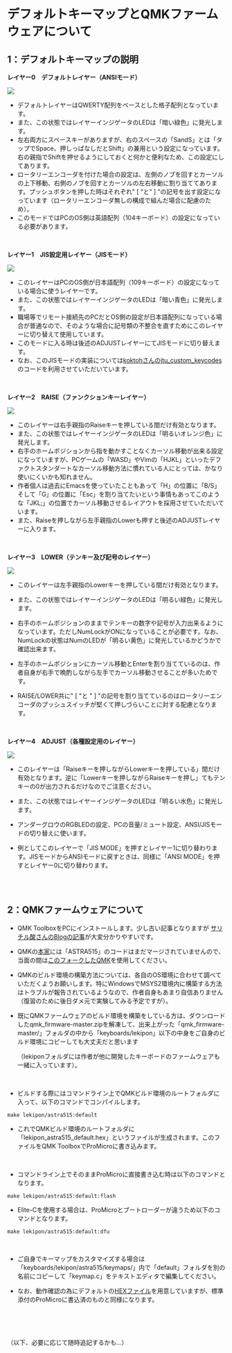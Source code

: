 

# デフォルトキーマップとQMKファームウェアについて



## 1：デフォルトキーマップの説明

**レイヤー0　デフォルトレイヤー（ANSIモード）**

![](https://raw.githubusercontent.com/Lekipon/ASTRA515/master/doc/img/layer00.png)

- デフォルトレイヤーはQWERTY配列をベースとした格子配列となっています。
- また、この状態ではレイヤーインジゲータのLEDは「暗い緑色」に発光します。
- 左右両方にスペースキーがありますが、右のスペースの「SandS」とは「タップでSpace、押しっぱなしだとShift」の兼用という設定になっています。右の親指でShiftを押せるようにしておくと何かと便利なため、この設定にしてあります。
- ロータリーエンコーダを付けた場合の設定は、左側のノブを回すとカーソルの上下移動、右側のノブを回すとカーソルの左右移動に割り当ててあります。プッシュボタンを押した時はそれぞれ" [ ”と” ] ”の記号を出す設定になっています（ロータリーエンコーダ無しの構成で組んだ場合に配慮のため）。
- このモードではPCのOS側は英語配列（104キーボード）の設定になっている必要があります。

<br>

**レイヤー1　JIS設定用レイヤー（JISモード）**

![](https://raw.githubusercontent.com/Lekipon/ASTRA515/master/doc/img/layer01.png)

- このレイヤーはPCのOS側が日本語配列（109キーボード）の設定になっている場合に使うレイヤーです。
- また、この状態ではレイヤーインジゲータのLEDは「暗い青色」に発光します。
- 職場等でリモート接続先のPCだとOS側の設定が日本語配列になっている場合が普通なので、そのような場合に記号類の不整合を直すためにこのレイヤーに切り替えて使用しています。
- このモードに入る時は後述のADJUSTレイヤーにてJISモードに切り替えます。
- なお、このJISモードの実装については[koktohさんのjtu_custom_keycodes](https://github.com/koktoh/jtu_custom_keycodes)のコードを利用させていただいています。

<br>

**レイヤー2　RAISE（ファンクションキーレイヤー）**

![](https://raw.githubusercontent.com/Lekipon/ASTRA515/master/doc/img/layer02.png)

- このレイヤーは右手親指のRaiseキーを押している間だけ有効となります。
- また、この状態ではレイヤーインジゲータのLEDは「明るいオレンジ色」に発光します。
- 右手のホームポジションから指を動かすことなくカーソル移動が出来る設定になっていますが、PCゲームの「WASD」やVimの「HJKL」といったデファクトスタンダートなカーソル移動方法に慣れている人にとっては、かなり使いにくいかも知れません。
- 作者個人は過去にEmacsを使っていたこともあって「H」の位置に「B/S」そして「G」の位置に「Esc」を割り当てたいという事情もあってこのような「JKL;」の位置でカーソル移動させるレイアウトを採用させていただいています。
- また、Raiseを押しながら左手親指のLowerも押すと後述のADJUSTレイヤーに入ります。

<br>

**レイヤー3　LOWER（テンキー及び記号のレイヤー）**

![](https://raw.githubusercontent.com/Lekipon/ASTRA515/master/doc/img/layer03.png)

- このレイヤーは左手親指のLowerキーを押している間だけ有効となります。

- また、この状態ではレイヤーインジゲータのLEDは「明るい緑色」に発光します。

- 右手のホームポジションのままでテンキーの数字や記号が入力出来るようになっています。ただしNumLockがONになっていることが必要です。なお、NumLockの状態はNumのLEDが「明るい黄色」に発光しているかどうかで確認出来ます。

- 左手のホームポジションにカーソル移動とEnterを割り当てているのは、作者自身が右手で晩酌しながら左手でカーソル移動させることが多いためです。

- RAISE/LOWER共に" [ "と " ] "の記号を割り当てているのはロータリーエンコーダのプッシュスイッチが堅くて押しづらいことに対する配慮となります。

  <br>

**レイヤー4　ADJUST（各種設定用のレイヤー）**

![](https://raw.githubusercontent.com/Lekipon/ASTRA515/master/doc/img/layer04.png)

- このレイヤーは「Raiseキーを押しながらLowerキーを押している」間だけ有効となります。逆に「Lowerキーを押しながらRaiseキーを押し」てもテンキーの0が出力されるだけなのでご注意ください。
- また、この状態ではレイヤーインジゲータのLEDは「明るい水色」に発光します。
- アンダーグロウのRGBLEDの設定、PCの音量/ミュート設定、ANSI/JISモードの切り替えに使います。

- 例としてこのレイヤーで「JIS MODE」を押すとレイヤー1に切り替わります。JISモードからANSIモードに戻すときは、同様に「ANSI MODE」を押すとレイヤー0に切り替わります。

<br><br>

## **2：QMKファームウェアについて**

- QMK ToolboxをPCにインストールします。少し古い記事となりますが [サリチル酸さんのBlogの記事](https://salicylic-acid3.hatenablog.com/entry/qmk-toolbox)が大変分かりやすいです。

- QMKの[本家](https://github.com/qmk/qmk_firmware)には「ASTRA515」のコードはまだマージされていませんので、当面の間は[このフォークしたQMK](https://github.com/Lekipon/qmk_firmware)を使用してください。

- QMKのビルド環境の構築方法については、各自のOS環境に合わせて調べていただくようお願いします。特にWindowsでMSYS2環境内に構築する方法はトラブルが報告されているようなので、作者自身もあまり自信ありません（復習のために後日ダメ元で実験してみる予定ですが）。

- 既にQMKファームウェアのビルド環境を構築をしている方は、ダウンロードしたqmk_firmware-master.zipを解凍して、出来上がった「qmk_firmware-master/」フォルダの中から「keyboards/lekipon」以下の中身をご自身のビルド環境にコピーしても大丈夫だと思います

  （lekiponフォルダには作者が他に開発したキーボードのファームウェアも一緒に入っています）。

  <br>

- ビルドする際にはコマンドライン上でQMKビルド環境のルートフォルダに入って、以下のコマンドでコンパイルします。

```
make lekipon/astra515:default
```

- これでQMKビルド環境のルートフォルダに「lekipon_astra515_default.hex」というファイルが生成されます。このファイルをQMK ToolboxでProMicroに書き込みます。

<br>

- コマンドライン上でそのままProMicroに直接書き込む時は以下のコマンドとなります。

```
make lekipon/astra515:default:flash
```

- Elite-Cを使用する場合は、ProMicroとブートローダーが違うため以下のコマンドとなります。

```
make lekipon/astra515:default:dfu
```

<br>

- ご自身でキーマップをカスタマイズする場合は「keyboards/lekipon/astra515/keymaps/」内で「default」フォルダを別の名前にコピーして「keymap.c」をテキストエディタで編集してください。

- なお、動作確認の為にデフォルトの[HEXファイル](https://github.com/Lekipon/ASTRA515/blob/master/hex/lekipon_astra515_default.hex)を用意していますが、標準添付のProMicroに書込済のものと同様になります。

<br><br><br>

（以下、必要に応じて随時追記するかも...）